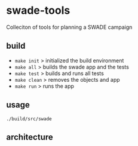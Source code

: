 # swade-tools
Colleciton of tools for planning a SWADE campaign

## build
* `make init` > initialized the build environment
* `make all` > builds the swade app and the tests
* `make test` > builds and runs all tests
* `make clean` > removes the objects and app
* `make run` > runs the app

## usage
`./build/src/swade`

## architecture
